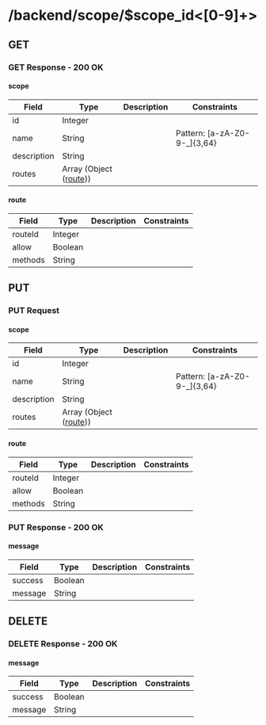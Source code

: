 
# /backend/scope/$scope_id<[0-9]+>


## GET


### GET Response - 200 OK

#### scope

Field | Type | Description | Constraints
----- | ---- | ----------- | -----------
id | Integer |  | 
name | String |  | Pattern: [a-zA-Z0-9\-\_]{3,64}
description | String |  | 
routes | Array (Object ([route](#psx_model_Route))) |  | 

#### route

Field | Type | Description | Constraints
----- | ---- | ----------- | -----------
routeId | Integer |  | 
allow | Boolean |  | 
methods | String |  | 


## PUT


### PUT Request

#### scope

Field | Type | Description | Constraints
----- | ---- | ----------- | -----------
id | Integer |  | 
name | String |  | Pattern: [a-zA-Z0-9\-\_]{3,64}
description | String |  | 
routes | Array (Object ([route](#psx_model_Route))) |  | 

#### route

Field | Type | Description | Constraints
----- | ---- | ----------- | -----------
routeId | Integer |  | 
allow | Boolean |  | 
methods | String |  | 


### PUT Response - 200 OK

#### message

Field | Type | Description | Constraints
----- | ---- | ----------- | -----------
success | Boolean |  | 
message | String |  | 


## DELETE


### DELETE Response - 200 OK

#### message

Field | Type | Description | Constraints
----- | ---- | ----------- | -----------
success | Boolean |  | 
message | String |  | 

